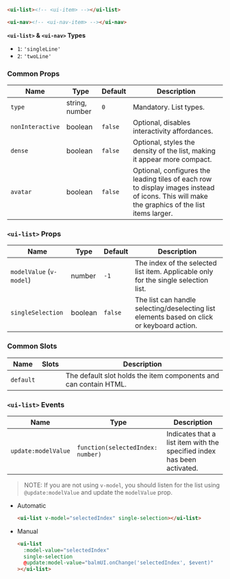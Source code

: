 ```html
<ui-list><!-- <ui-item> --></ui-list>

<ui-nav><!-- <ui-nav-item> --></ui-nav>
```

**`<ui-list>` & `<ui-nav>` Types**

- `1`: `'singleLine'`
- `2`: `'twoLine'`

### Common Props

| Name             | Type           | Default | Description                                                                                                                                  |
| ---------------- | -------------- | ------- | -------------------------------------------------------------------------------------------------------------------------------------------- |
| `type`           | string, number | `0`     | Mandatory. List types.                                                                                                                       |
| `nonInteractive` | boolean        | `false` | Optional, disables interactivity affordances.                                                                                                |
| `dense`          | boolean        | `false` | Optional, styles the density of the list, making it appear more compact.                                                                     |
| `avatar`         | boolean        | `false` | Optional, configures the leading tiles of each row to display images instead of icons. This will make the graphics of the list items larger. |

### `<ui-list>` Props

| Name                     | Type    | Default | Description                                                                                |
| ------------------------ | ------- | ------- | ------------------------------------------------------------------------------------------ |
| `modelValue` (`v-model`) | number  | `-1`    | The index of the selected list item. Applicable only for the single selection list.        |
| `singleSelection`        | boolean | `false` | The list can handle selecting/deselecting list elements based on click or keyboard action. |

### Common Slots

| Name      | Slots | Description                                                      |
| --------- | ----- | ---------------------------------------------------------------- |
| `default` |       | The default slot holds the item components and can contain HTML. |

### `<ui-list>` Events

| Name                | Type                              | Description                                                             |
| ------------------- | --------------------------------- | ----------------------------------------------------------------------- |
| `update:modelValue` | `function(selectedIndex: number)` | Indicates that a list item with the specified index has been activated. |

> NOTE: If you are not using `v-model`, you should listen for the list using `@update:modelValue` and update the `modelValue` prop.

- Automatic

  ```html
  <ui-list v-model="selectedIndex" single-selection></ui-list>
  ```

- Manual

  ```html
  <ui-list
    :model-value="selectedIndex"
    single-selection
    @update:model-value="balmUI.onChange('selectedIndex', $event)"
  ></ui-list>
  ```
